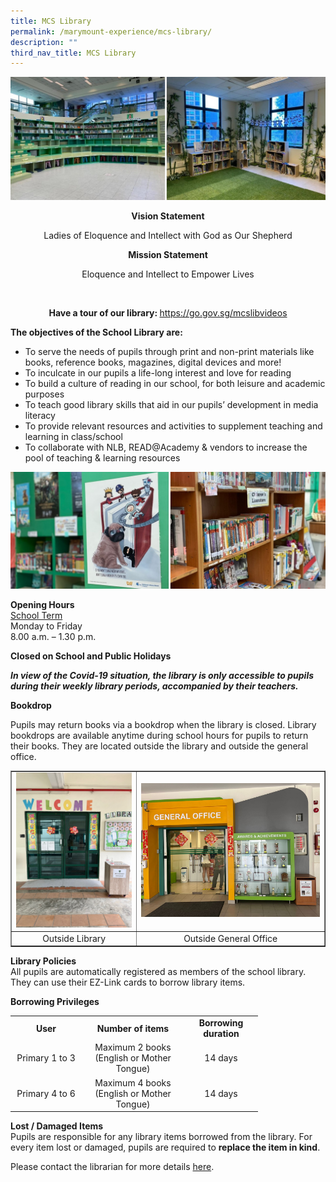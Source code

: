 ```yaml
---
title: MCS Library
permalink: /marymount-experience/mcs-library/
description: ""
third_nav_title: MCS Library
---
```

<img src="/images/lib1.jpg">
<p style="text-align: center;"><strong>Vision Statement</strong></p>
<p style="text-align: center;">Ladies of Eloquence and Intellect with God as Our Shepherd</p>
<p style="text-align: center;"><strong>Mission Statement</strong></p>
<p style="text-align: center;">Eloquence and Intellect to Empower Lives</p>
<p style="text-align: center;">&nbsp;</p>
<p style="text-align: center;"><strong>Have a tour of our library:&nbsp;</strong><a href="https://go.gov.sg/mcslibvideos">https://go.gov.sg/mcslibvideos</a></p>
<p><strong>The objectives of the School Library are:</strong></p>
<ul>
<li>To serve the needs of pupils through print and non-print materials like books, reference books, magazines, digital devices and more!</li>
<li>To inculcate in our pupils a life-long interest and love for reading</li>
<li>To build a culture of reading in our school, for both leisure and academic purposes</li>
<li>To teach good library skills that aid in our pupils&rsquo; development in media literacy</li>
<li>To provide relevant resources and activities to supplement teaching and learning in class/school</li>
<li>To collaborate with NLB, READ@Academy &amp; vendors to increase the pool of teaching &amp; learning resources</li>
</ul>
<img src="/images/lib2.jpg">
<p><strong>Opening Hours<br /></strong><u>School Term<br /></u>Monday to Friday<br />8.00 a.m. &ndash; 1.30 p.m.</p>
<p><strong>Closed on School and Public Holidays</strong></p>
<p><strong><em>In view of the Covid-19 situation, the library is only accessible to pupils during their weekly library periods, accompanied by their teachers.</em></strong></p>
<p><strong>Bookdrop</strong></p>
<p>Pupils may return books via a bookdrop when the library is closed. Library bookdrops are available anytime during school hours for pupils to return their books. They are located outside the library and outside the general office.</p>
<table style="border-collapse: collapse; width: 100%;" border="1">
<tbody>
<tr>
<td style="width: 40%;"><img src="/images/lib3.jpeg"></td>
<td style="width: 60%;"><img src="/images/lib4.jpeg"></td>
</tr>
<tr>
<td style="width: 40%; text-align: center;">Outside Library</td>
<td style="width: 60%; text-align: center;">Outside General Office</td>
</tr>
</tbody>
</table>
<p><strong>Library Policies<br /></strong>All pupils are automatically registered as members of the school library. They can use their EZ-Link cards to borrow library items.</p>
<p><strong>Borrowing Privileges</strong></p>
<table>
<tbody>
<tr>
<td style="text-align: center;" width="100"><strong>User</strong></td>
<td style="text-align: center;" width="150"><strong>Number of items</strong></td>
<td style="text-align: center;" width="104"><strong>Borrowing duration</strong></td>
</tr>
<tr>
<td style="text-align: center;" width="100">Primary 1 to 3</td>
<td style="text-align: center;" width="150">
<div>Maximum 2 books</div>
<div>(English or Mother Tongue)</div>
</td>
<td style="text-align: center;" width="104">14 days</td>
</tr>
<tr>
<td style="text-align: center;" width="100">Primary 4 to 6</td>
<td style="text-align: center;" width="150">
<div>Maximum 4 books
<div>(English or Mother Tongue)</div>
</div>
</td>
<td style="text-align: center;" width="104">14 days</td>
</tr>
</tbody>
</table>
<p><strong>Lost / Damaged Items<br /></strong>Pupils are responsible for any library items borrowed from the library. For every item lost or damaged, pupils are required to&nbsp;<strong>replace the item in kind</strong>.</p>
<p>Please contact the librarian for more details&nbsp;<a href="mailto:rebecca@marymount.edu.sg" target="">here</a>.</p>